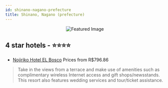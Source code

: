 ```yaml
---
id: shinano-nagano-prefecture
title: Shinano, Nagano (prefecture)
---
```


<center><img src="https://i.travelapi.com/hotels/5000000/4830000/4825600/4825574/c50deadd_z.jpg" alt="Featured Image" /></center>


##  4 star hotels - ⭐️⭐️⭐️⭐️

-    [Nojiriko Hotel EL Bosco](https://us.hurb.com/hotels/shinano/nojiriko-hotel-el-bosco-JNP-JP174332?cmp=18055) Prices from R$796.86
   > Take in the views from a terrace and make use of amenities such as complimentary wireless Internet access and gift shops/newsstands. This resort also features wedding services and tour/ticket assistance.
